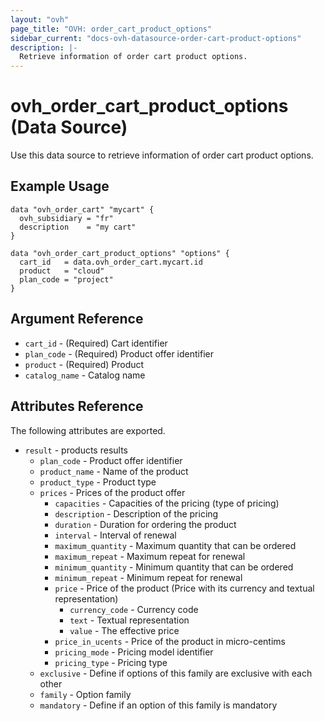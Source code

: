 ```yaml
---
layout: "ovh"
page_title: "OVH: order_cart_product_options"
sidebar_current: "docs-ovh-datasource-order-cart-product-options"
description: |-
  Retrieve information of order cart product options.
---
```


# ovh_order_cart_product_options (Data Source)

Use this data source to retrieve information of order cart product options.

## Example Usage

```hcl
data "ovh_order_cart" "mycart" {
  ovh_subsidiary = "fr"
  description    = "my cart"
}

data "ovh_order_cart_product_options" "options" {
  cart_id   = data.ovh_order_cart.mycart.id
  product   = "cloud"
  plan_code = "project"
}
```

## Argument Reference

* `cart_id` - (Required) Cart identifier
* `plan_code` - (Required) Product offer identifier
* `product` - (Required) Product
* `catalog_name` - Catalog name

## Attributes Reference

The following attributes are exported.

* `result` - products results
  * `plan_code` - Product offer identifier
  * `product_name` - Name of the product
  * `product_type` - Product type
  * `prices` - Prices of the product offer
    * `capacities` - Capacities of the pricing (type of pricing)
    * `description` - Description of the pricing
    * `duration` - Duration for ordering the product
    * `interval` - Interval of renewal
    * `maximum_quantity` - Maximum quantity that can be ordered
    * `maximum_repeat` - Maximum repeat for renewal
    * `minimum_quantity` - Minimum quantity that can be ordered
    * `minimum_repeat` - Minimum repeat for renewal
    * `price` - Price of the product (Price with its currency and textual representation)
      * `currency_code` - Currency code
      * `text` - Textual representation
      * `value` - The effective price
    * `price_in_ucents` - Price of the product in micro-centims
    * `pricing_mode` - Pricing model identifier
    * `pricing_type` - Pricing type
  * `exclusive` - Define if options of this family are exclusive with each other
  * `family` - Option family
  * `mandatory` - Define if an option of this family is mandatory

